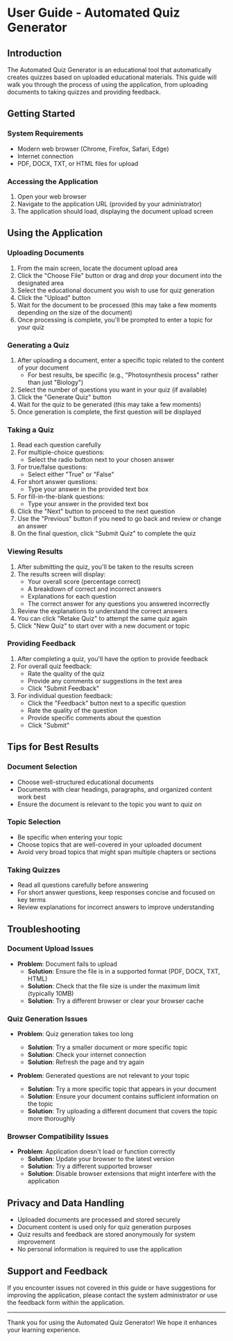 # User Guide - Automated Quiz Generator

## Introduction

The Automated Quiz Generator is an educational tool that automatically creates quizzes based on uploaded educational materials. This guide will walk you through the process of using the application, from uploading documents to taking quizzes and providing feedback.

## Getting Started

### System Requirements

- Modern web browser (Chrome, Firefox, Safari, Edge)
- Internet connection
- PDF, DOCX, TXT, or HTML files for upload

### Accessing the Application

1. Open your web browser
2. Navigate to the application URL (provided by your administrator)
3. The application should load, displaying the document upload screen

## Using the Application

### Uploading Documents

1. From the main screen, locate the document upload area
2. Click the "Choose File" button or drag and drop your document into the designated area
3. Select the educational document you wish to use for quiz generation
4. Click the "Upload" button
5. Wait for the document to be processed (this may take a few moments depending on the size of the document)
6. Once processing is complete, you'll be prompted to enter a topic for your quiz

### Generating a Quiz

1. After uploading a document, enter a specific topic related to the content of your document
   - For best results, be specific (e.g., "Photosynthesis process" rather than just "Biology")
2. Select the number of questions you want in your quiz (if available)
3. Click the "Generate Quiz" button
4. Wait for the quiz to be generated (this may take a few moments)
5. Once generation is complete, the first question will be displayed

### Taking a Quiz

1. Read each question carefully
2. For multiple-choice questions:
   - Select the radio button next to your chosen answer
3. For true/false questions:
   - Select either "True" or "False"
4. For short answer questions:
   - Type your answer in the provided text box
5. For fill-in-the-blank questions:
   - Type your answer in the provided text box
6. Click the "Next" button to proceed to the next question
7. Use the "Previous" button if you need to go back and review or change an answer
8. On the final question, click "Submit Quiz" to complete the quiz

### Viewing Results

1. After submitting the quiz, you'll be taken to the results screen
2. The results screen will display:
   - Your overall score (percentage correct)
   - A breakdown of correct and incorrect answers
   - Explanations for each question
   - The correct answer for any questions you answered incorrectly
3. Review the explanations to understand the correct answers
4. You can click "Retake Quiz" to attempt the same quiz again
5. Click "New Quiz" to start over with a new document or topic

### Providing Feedback

1. After completing a quiz, you'll have the option to provide feedback
2. For overall quiz feedback:
   - Rate the quality of the quiz
   - Provide any comments or suggestions in the text area
   - Click "Submit Feedback"
3. For individual question feedback:
   - Click the "Feedback" button next to a specific question
   - Rate the quality of the question
   - Provide specific comments about the question
   - Click "Submit"

## Tips for Best Results

### Document Selection

- Choose well-structured educational documents
- Documents with clear headings, paragraphs, and organized content work best
- Ensure the document is relevant to the topic you want to quiz on

### Topic Selection

- Be specific when entering your topic
- Choose topics that are well-covered in your uploaded document
- Avoid very broad topics that might span multiple chapters or sections

### Taking Quizzes

- Read all questions carefully before answering
- For short answer questions, keep responses concise and focused on key terms
- Review explanations for incorrect answers to improve understanding

## Troubleshooting

### Document Upload Issues

- **Problem**: Document fails to upload
  - **Solution**: Ensure the file is in a supported format (PDF, DOCX, TXT, HTML)
  - **Solution**: Check that the file size is under the maximum limit (typically 10MB)
  - **Solution**: Try a different browser or clear your browser cache

### Quiz Generation Issues

- **Problem**: Quiz generation takes too long
  - **Solution**: Try a smaller document or more specific topic
  - **Solution**: Check your internet connection
  - **Solution**: Refresh the page and try again

- **Problem**: Generated questions are not relevant to your topic
  - **Solution**: Try a more specific topic that appears in your document
  - **Solution**: Ensure your document contains sufficient information on the topic
  - **Solution**: Try uploading a different document that covers the topic more thoroughly

### Browser Compatibility Issues

- **Problem**: Application doesn't load or function correctly
  - **Solution**: Update your browser to the latest version
  - **Solution**: Try a different supported browser
  - **Solution**: Disable browser extensions that might interfere with the application

## Privacy and Data Handling

- Uploaded documents are processed and stored securely
- Document content is used only for quiz generation purposes
- Quiz results and feedback are stored anonymously for system improvement
- No personal information is required to use the application

## Support and Feedback

If you encounter issues not covered in this guide or have suggestions for improving the application, please contact the system administrator or use the feedback form within the application.

---

Thank you for using the Automated Quiz Generator! We hope it enhances your learning experience.